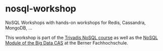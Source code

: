 # nosql-workshop
NoSQL Workshops with hands-on workshops for Redis, Cassandra, MongoDB, ...

This workshop is part of the [Trivadis NoSQL course](https://www.trivadis.com/en/training/nosql-databases-bd-nosql) as well as the [NoSQL Module of the Big Data CAS](https://www.bfh.ch/ti/de/weiterbildung/cas/big-data/) at the Berner Fachhochschule. 

